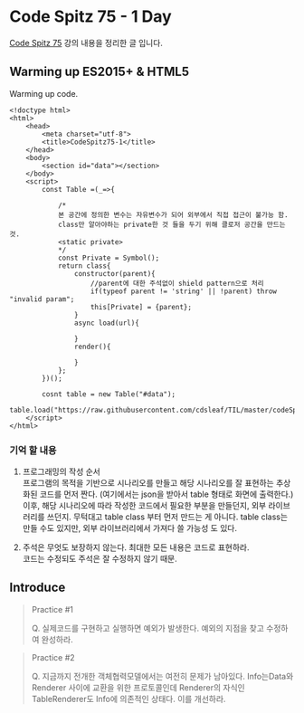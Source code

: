 # Code Spitz 75 - 1 Day 

[Code Spitz 75](https://www.facebook.com/groups/codespitz/) 강의 내용을 정리한 글 입니다.

## Warming up ES2015+ & HTML5

Warming up code.  
```HTML5
<!doctype html>
<html>
    <head>
        <meta charset="utf-8">
        <title>CodeSpitz75-1</title>
    </head>
    <body>
        <section id="data"></section>
    </body>
    <script>
        const Table =(_=>{ 

            /* 
            본 공간에 정의한 변수는 자유변수가 되어 외부에서 직접 접근이 불가능 함.
            class만 알아야하는 private한 것 들을 두기 위해 클로저 공간을 만드는 것.
            <static private>
            */
            const Private = Symbol();
            return class{
                constructor(parent){
                    //parent에 대한 주석없이 shield pattern으로 처리
                    if(typeof parent != 'string' || !parent) throw "invalid param";
                    this[Private] = {parent};
                }
                async load(url){

                }
                render(){

                }
            };
        })();

        cosnt table = new Table("#data");
        table.load("https://raw.githubusercontent.com/cdsleaf/TIL/master/codeSpitz/75_ES6%2BDesign%26ViewPattern/75_1.json");
    </script>
</html>
```

### 기억 할 내용

1. 프로그래밍의 작성 순서  
프로그램의 목적을 기반으로 시나리오를 만들고 해당 시나리오를 잘 표현하는 추상화된 코드를 먼저 짠다. 
(여기에서는 json을 받아서 table 형태로 화면에 출력한다.)
이후, 해당 시나리오에 따라 작성한 코드에서 필요한 부분을 만들던지, 외부 라이브러리를 쓰던지.
무턱대고 table class 부터 먼저 만드는 게 아니다. table class는 만들 수도 있지만, 외부 라이브러리에서 가져다 쓸 가능성 도 있다.

2. 주석은 무엇도 보장하지 않는다. 최대한 모든 내용은 코드로 표현하라.  
 코드는 수정되도 주석은 잘 수정하지 않기 때문.



## Introduce

> Practice #1
>
> Q. 실제코드를 구현하고 실행하면 예외가 발생한다. 예외의 지점을 찾고 수정하여 완성하라.

> Practice #2
>
> Q. 지금까지 전개한 객체협력모델에서는 여전히 문제가 남아있다. Info는Data와Renderer 사이에 교환을 위한 프로토콜인데 Renderer의 자식인TableRenderer도 Info에 의존적인 상태다. 이를 개선하라.